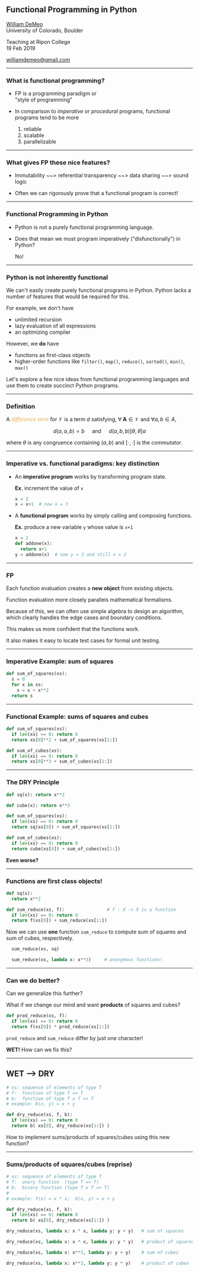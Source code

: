 ## Functional Programming in Python

[William DeMeo](mailto:williamdemeo@gmail.com)  
University of Colorado, Boulder

Teaching at Ripon College  
19 Feb 2019

[williamdemeo@gmail.com](mailto:williamdemeo@gmail.com)

---

### What is functional programming?

+ FP is a programming paradigm or  
  "style of programming"

+ In comparison to *imperative* or *procedural* programs, functional programs tend to be more
  1. reliable
  2. scalable
  3. parallelizable

---

### What gives FP these nice features?

+ Immutability ~~> referential transparency ~~> data sharing ~~> sound logic

+ Often we can rigorously prove that a functional program is correct!

---

### Functional Programming in Python

+ Python is not a purely functional programming language.

+ Does that mean we must program imperatively ("disfunctionally") in Python?

  No!

---

### Python is not inherently functional

We can't easily create purely functional programs in Python. Python lacks a number of features that would be required for this. 

For example, we don't have
  + unlimited recursion
  + lazy evaluation of all expressions
  + an optimizing compiler

However, we **do** have
  + functions as first-class objects
  + higher-order functions like `filter()`, `map()`, `reduce()`, `sorted()`, `min()`, `max()`

Let's explore a few nice ideas from functional programming languages and use them to create succinct Python programs.

---

### Definition

A <a style="color:#e7ad52"><i>difference term</i></a> for $\mathcal{V}$ is a term $d$ satisfying, $\forall \; \mathbf A \in \mathcal V$ and $\forall a, b \in A$, 

$$d(a,a,b) = b \quad \text{ and } \quad
d(a,b,b) \mathrel{[\theta, \theta]} a$$

where $\theta$ is any congruence containing $(a,b)$ and $[\cdot, \cdot]$ is the *commutator*.

---

### Imperative vs. functional paradigms: key distinction

+ An **imperative program** works by transforming program state.

  **Ex.** increment the value of `x`

  ```python
  x = 2
  x = x+1  # now x = 3
  ```

+ A **functional program** works by simply calling and composing functions.

  **Ex.** produce a new variable `y` whose value is `x+1`

  ```python
  x = 2
  def addone(x):
    return x+1
  y = addone(x)  # now y = 3 and still x = 2
  ```

---

### FP

Each function evaluation creates a **new object** from existing objects.

Function evaluation more closely parallels mathematical formalisms.

Because of this, we can often use simple algebra to design an algorithm, which clearly handles the edge cases
and boundary conditions.

This makes us more confident that the functions work.

It also makes it easy to locate test cases for formal unit testing.

---

### Imperative Example: sum of squares

```python
def sum_of_squares(xs):
  s = 0
  for x in xs:
    s = s + x**2
  return s
```

---

### Functional Example: sums of squares and cubes

```python
def sum_of_squares(xs):
  if len(xs) == 0: return 0
  return xs[0]**2 + sum_of_squares(xs[1:])
```

```python
def sum_of_cubes(xs):
  if len(xs) == 0: return 0
  return xs[0]**3 + sum_of_cubes(xs[1:])
```

---

### The DRY Principle

```python
def sq(x): return x**2

def cube(x): return x**3

def sum_of_squares(xs):
  if len(xs) == 0: return 0
  return sq(xs[0]) + sum_of_squares(xs[1:])
```

```python
def sum_of_cubes(xs):
  if len(xs) == 0: return 0
  return cube(xs[0]) + sum_of_cubes(xs[1:])
```

**Even worse?**

---

### Functions are first class objects!

```python
def sq(x):
  return x**2

def sum_reduce(xs, f):                # f : X -> X is a function
  if len(xs) == 0: return 0
  return f(xs[0]) + sum_reduce(xs[1:])
```

Now we can use **one** function `sum_reduce` to compute sum of squares and sum of cubes, respectively.

```python
  sum_reduce(xs, sq)

  sum_reduce(xs, lambda x: x**3)     # anonymous functions!
```

---

### Can we do better? 

Can we generalize this further?

What if we change our mind and want **products** of squares and cubes?

```python
def prod_reduce(xs, f):
  if len(xs) == 0: return 0
  return f(xs[0]) * prod_reduce(xs[1:])
```

`prod_reduce` and `sum_reduce` differ by just one character! 

**WET!** How can we fix this?

---

## WET --> DRY

```python
# xs: sequence of elements of type T
# f:  function of type T => T
# b:  function of type T x T => T
# example: b(x, y) = x + y

def dry_reduce(xs, f, b):
  if len(xs) == 0: return 0
  return b( xs[0], dry_reduce(xs[1:]) )
```

How to implement sums/products of squares/cubes using this new function?

---

### Sums/products of squares/cubes (reprise)

```python
# xs: sequence of elements of type T
# f:  unary function  (type T => T)
# b:  binary function (type T x T => T)
#
# example: f(x) = x * x;  b(x, y) = x + y

def dry_reduce(xs, f, b):
  if len(xs) == 0: return 0
  return b( xs[0], dry_reduce(xs[1:]) )

dry_reduce(xs, lambda x: x * x, lambda y: y + y)   # sum of squares

dry_reduce(xs, lambda x: x * x, lambda y: y * y)   # product of squares

dry_reduce(xs, lambda x: x**3, lambda y: y + y)    # sum of cubes

dry_reduce(xs, lambda x: x**3, lambda y: y * y)    # product of cubes

```

